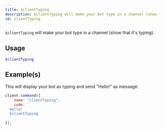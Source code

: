 ```yaml
---
title: $clientTyping
description: $clientTyping will make your bot type in a channel (show that it's typing).
id: clientTyping
---
```


`$clientTyping` will make your bot type in a channel (show that it's typing).

## Usage

```php
$clientTyping
```

## Example(s)

This will display your bot as typing and send "Hello!" as message:

```javascript
client.command({
    name: "clientTyping",
    code: `
  Hello!
  $clientTyping
  `
});
```
